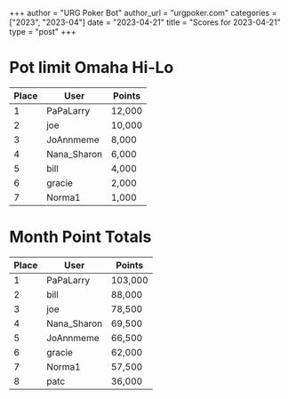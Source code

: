 +++
author = "URG Poker Bot"
author_url = "urgpoker.com"
categories = ["2023", "2023-04"]
date = "2023-04-21"
title = "Scores for 2023-04-21"
type = "post"
+++
# Pot limit Omaha Hi-Lo

| Place | User | Points |
|-------|------|--------|
| 1 | PaPaLarry | 12,000 |
| 2 | joe | 10,000 |
| 3 | JoAnnmeme | 8,000 |
| 4 | Nana_Sharon | 6,000 |
| 5 | bill | 4,000 |
| 6 | gracie | 2,000 |
| 7 | Norma1 | 1,000 |

# Month Point Totals

| Place | User | Points |
|-------|------|--------|
| 1 | PaPaLarry | 103,000 |
| 2 | bill | 88,000 |
| 3 | joe | 78,500 |
| 4 | Nana_Sharon | 69,500 |
| 5 | JoAnnmeme | 66,500 |
| 6 | gracie | 62,000 |
| 7 | Norma1 | 57,500 |
| 8 | patc | 36,000 |
